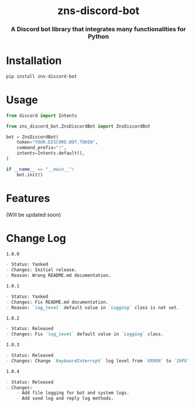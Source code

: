 <h1 align="center">zns-discord-bot</h1>

<h3 align="center">A Discord bot library that integrates many functionalities for Python</h3>

# Installation
```bash
pip install zns-discord-bot
```

# Usage
```python
from discord import Intents

from zns_discord_bot.ZnsDiscordBot import ZnsDiscordBot

bot = ZnsDiscordBot(
    token="YOUR.DISCORD.BOT.TOKEN",
    command_prefix="!",
    intents=Intents.default(),
)

if __name__ == "__main__":
    bot.init()
```

# Features
(Will be updated soon)

# Change Log
```markdown
1.0.0

- Status: Yanked
- Changes: Initial release.
- Reason: Wrong README.md documentation.

1.0.1

- Status: Yanked
- Changes: Fix README.md documentation.
- Reason: `log_level` default value in `Logging` class is not set.

1.0.2

- Status: Released
- Changes: Fix `log_level` default value in `Logging` class.

1.0.3

- Status: Released
- Changes: Change `KeyboardInterrupt` log level from `ERROR` to `INFO`.

1.0.4

- Status: Released
- Changes:
    - Add file logging for bot and system logs.
    - Add send log and reply log methods.
```
